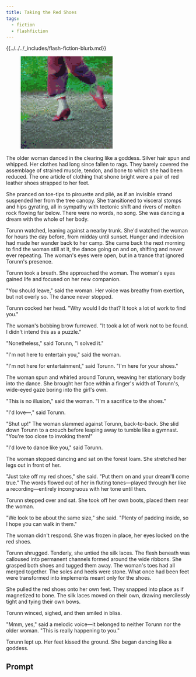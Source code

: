 ```yaml
---
title: Taking the Red Shoes
tags:
  - fiction
  - flashfiction
---
```


{{../../../_includes/flash-fiction-blurb.md}}

<!--more-->

<figure class="wide"><img src="./cover.png" /></figure>

The older woman danced in the clearing like a goddess. Silver hair spun and whipped. Her clothes had long since fallen to rags. They barely covered the assemblage of strained muscle, tendon, and bone to which she had been reduced. The one article of clothing that shone bright were a pair of red leather shoes strapped to her feet.

She pranced on toe-tips to pirouette and plié, as if an invisible strand suspended her from the tree canopy. She transitioned to visceral stomps and hips gyrating, all in sympathy with tectonic shift and rivers of molten rock flowing far below. There were no words, no song. She was dancing a dream with the whole of her body.

Torunn watched, leaning against a nearby trunk. She'd watched the woman for hours the day before, from midday until sunset. Hunger and indecision had made her wander back to her camp. She came back the next morning to find the woman still at it, the dance going on and on, shifting and never ever repeating. The woman's eyes were open, but in a trance that ignored Torunn's presence.

Torunn took a breath. She approached the woman. The woman's eyes gained life and focused on her new companion.

"You should leave," said the woman. Her voice was breathy from exertion, but not overly so. The dance never stopped.

Torunn cocked her head. "Why would I do that? It took a lot of work to find you."

The woman's bobbing brow furrowed. "It took a lot of work not to be found. I didn't intend this as a puzzle."

"Nonetheless," said Torunn, "I solved it."

"I'm not here to entertain you," said the woman.

"I'm not here for entertainment," said Torunn. "I'm here for your shoes."

The woman spun and whirled around Torunn, weaving her stationary body into the dance. She brought her face within a finger's width of Torunn's, wide-eyed gaze boring into the girl's own.

"This is no illusion," said the woman. "I'm a sacrifice to the shoes."

"I'd love—," said Torunn.

"Shut up!" The woman slammed against Torunn, back-to-back. She slid down Torunn to a crouch before leaping away to tumble like a gymnast. "You're too close to invoking them!"

"I'd love to dance like you," said Torunn.

The woman stopped dancing and sat on the forest loam. She stretched her legs out in front of her.

"Just take off my red shoes," she said. "Put them on and your dream'll come true." The words flowed out of her in fluting tones—played through her like a recording—entirely incongruous with her tone until then.

Torunn stepped over and sat. She took off her own boots, placed them near the woman.

"We look to be about the same size," she said. "Plenty of padding inside, so I hope you can walk in them."

The woman didn't respond. She was frozen in place, her eyes locked on the red shoes.

Torunn shrugged. Tenderly, she untied the silk laces. The flesh beneath was calloused into permanent channels formed around the wide ribbons. She grasped both shoes and tugged them away. The woman's toes had all merged together. The soles and heels were stone. What once had been feet were transformed into implements meant only for the shoes.

She pulled the red shoes onto her own feet. They snapped into place as if magnetized to bone. The silk laces moved on their own, drawing mercilessly tight and tying their own bows.

Torunn winced, sighed, and then smiled in bliss.

"Mmm, yes," said a melodic voice—it belonged to neither Torunn nor the older woman. "This is really happening to you."

Torunn lept up. Her feet kissed the ground. She began dancing like a goddess.

## Prompt

<figure class="video-container"><iframe class="lazyload" width="560" height="315" data-src="https://www.youtube.com/embed/_vhhS9ZY4CQ" title="YouTube video player" frameborder="0" allow="accelerometer; autoplay; clipboard-write; encrypted-media; gyroscope; picture-in-picture" allowfullscreen></iframe></figure>
